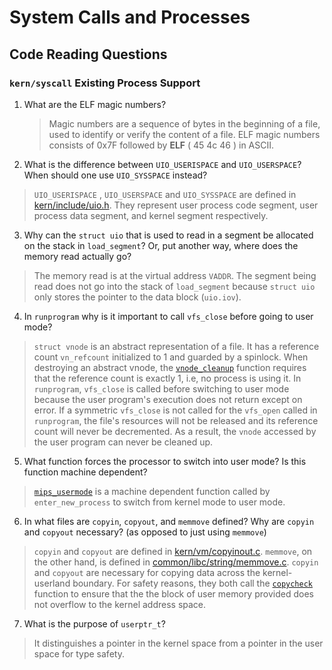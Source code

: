 # System Calls and Processes

## Code Reading Questions

### `kern/syscall` Existing Process Support
1.  What are the ELF magic numbers?
	>Magic numbers are a sequence of bytes in the beginning of a file, used to identify or verify the content of a file. ELF magic numbers consists of 0x7F followed by **ELF** ( 45 4c 46 ) in ASCII.

2.  What is the difference between `UIO_USERISPACE` and `UIO_USERSPACE`? When should one use `UIO_SYSSPACE` instead?
  >`UIO_USERISPACE` , `UIO_USERSPACE` and `UIO_SYSSPACE` are defined in [kern/include/uio.h](https://github.com/s00y33/os161/blob/master/kern/include/uio.h#L67). They represent user process code segment, user process data segment, and kernel segment respectively.

3.  Why can the `struct uio` that is used to read in a segment be allocated on the stack in `load_segment`? Or, put another way, where does the memory read actually go?
  >The memory read is at the virtual address `VADDR`. The segment being read does not go into the stack of `load_segment` because `struct uio` only stores the pointer to the data block (`uio.iov`).

4.  In `runprogram` why is it important to call `vfs_close` before going to user mode?
  >`struct vnode` is an abstract representation of a file. It has a reference count `vn_refcount` initialized to 1 and guarded by a spinlock. When destroying an abstract vnode, the [`vnode_cleanup`](https://github.com/s00y33/os161/blob/master/kern/vfs/vnode.c#L64) function requires that the reference count is exactly 1, i.e, no process is using it. In `runprogram`, `vfs_close` is called before switching to user mode because the user program's execution does not return except on error. If a symmetric `vfs_close` is not called for the `vfs_open` called in `runprogram`, the file's resources will not be released and its reference count will never be decremented. As a result, the `vnode` accessed by the user program can never be cleaned up.

5.  What function forces the processor to switch into user mode? Is this function machine dependent?
  >[`mips_usermode`](https://github.com/s00y33/os161/blob/master/kern/arch/mips/locore/trap.c#L368) is a machine dependent function called by `enter_new_process` to switch from kernel mode to user mode.

6.  In what files are `copyin`, `copyout`, and `memmove` defined? Why are `copyin` and `copyout` necessary? (as opposed to just using `memmove`)
  >`copyin` and `copyout` are defined in [kern/vm/copyinout.c](https://github.com/s00y33/os161/blob/master/kern/vm/copyinout.c). `memmove`, on the other hand, is defined in [common/libc/string/memmove.c](https://github.com/s00y33/os161/blob/master/common/libc/string/memmove.c). `copyin` and `copyout` are necessary for copying data across the kernel-userland boundary. For safety reasons, they both call the [`copycheck`](https://github.com/s00y33/os161/blob/master/kern/vm/copyinout.c#L118) function to ensure that the the block of user memory provided does not overflow to the kernel address space.

7.  What is the purpose of `userptr_t`?
  >It distinguishes a pointer in the kernel space from a pointer in the user space for type safety. 
